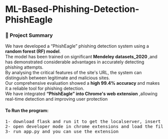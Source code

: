 <h1>ML-Based-Phishing-Detection-PhishEagle</h1>
<h3>🚀 Project Summary</h3>
<p>We have developed a “PhishEagle” phishing detection system using a 
<strong>random forest (RF) model</strong>.<br> 
The model has been trained on significant<strong> Mendeley 
datasets_2020 </strong>,and has demonstrated considerable advantages in accurately detecting 
phishing attempts.<br>
By analysing the critical features of the site's URL, the system can 
distinguish between legitimate and malicious sites.<br>
Our comprehensive evaluation showed 
a <strong>high 99.4% accuracy </strong>and makes it a reliable tool for phishing detection.
<br>We have integrated <strong>“PhishEagle” into Chrome's web extension</strong> ,allowing real-time detection and 
improving user protection</p>

<h4>To Run the program:</h4>
<pre>
1- download flask and run it to get the localserver, insert the localserver into popup.js file in line 14
2- open developer mode in chrome extensions and load the files 
3- run app.py and you can use the extension
</pre>
